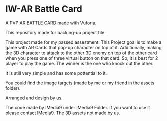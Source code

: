 # IW-AR Battle Card

A PVP AR BATTLE CARD made with Vuforia.

This repository made for backing-up project file.

This project made for my passed assestment. This Project goal is to make a game with AR Cards that pop-up character on top of it. Additionally, making the 3D character to attack to the other 3D enemy on top of the other card when you press one of three virtual button on that card. So, it is best for 2 player to play the game. The winner is the one who knock out the other.

It is still very simple and has some pottential to it.

You could find the image targets (made by me or my friend in the assets folder).

Arranged and design by us.

The code made by IMedia9 under IMedia9 Folder. If you want to use it please contact IMedia9.
The 3D assets not made by us.
